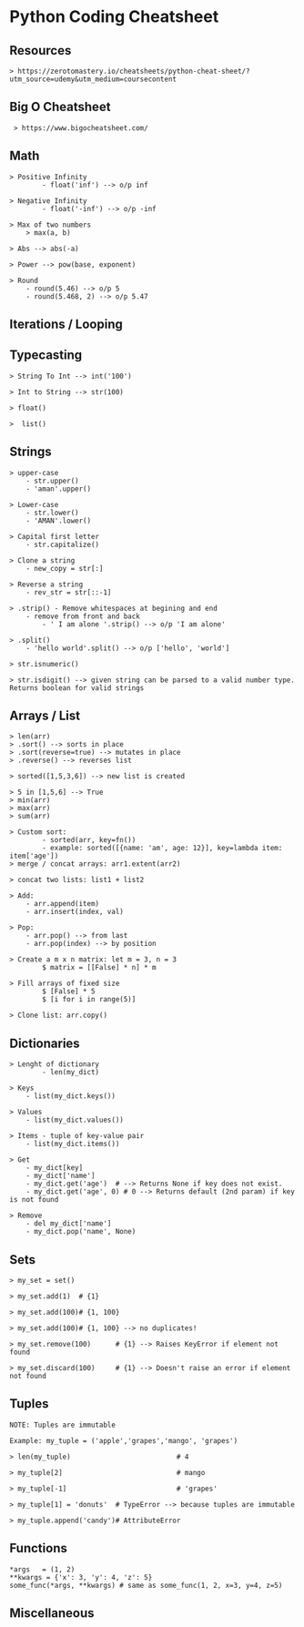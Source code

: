 
# Python Coding Cheatsheet

## Resources
    > https://zerotomastery.io/cheatsheets/python-cheat-sheet/?utm_source=udemy&utm_medium=coursecontent

## Big O Cheatsheet

     > https://www.bigocheatsheet.com/

## Math
    > Positive Infinity
            - float('inf') --> o/p inf

    > Negative Infinity
            - float('-inf') --> o/p -inf

    > Max of two numbers
        > max(a, b)
    
    > Abs --> abs(-a)

    > Power --> pow(base, exponent)

    > Round
        - round(5.46) --> o/p 5
        - round(5.468, 2) --> o/p 5.47


## Iterations / Looping

## Typecasting
    > String To Int --> int('100')
    
    > Int to String --> str(100)

    > float()

    >  list()


## Strings

    > upper-case
        - str.upper()
        - 'aman'.upper()
    
    > Lower-case
        - str.lower()
        - 'AMAN'.lower()

    > Capital first letter
        - str.capitalize()

    > Clone a string
        - new_copy = str[:]

    > Reverse a string
        - rev_str = str[::-1]

    > .strip() - Remove whitespaces at begining and end
        - remove from front and back
            - ' I am alone '.strip() --> o/p 'I am alone'

    > .split()
        - 'hello world'.split() --> o/p ['hello', 'world']

    > str.isnumeric()

    > str.isdigit() --> given string can be parsed to a valid number type. Returns boolean for valid strings

## Arrays / List
    > len(arr)
    > .sort() --> sorts in place
    > .sort(reverse=true) --> mutates in place
    > .reverse() --> reverses list

    > sorted([1,5,3,6]) --> new list is created

    > 5 in [1,5,6] --> True
    > min(arr)
    > max(arr)
    > sum(arr)

    > Custom sort:
            - sorted(arr, key=fn())
            - example: sorted([{name: 'am', age: 12}], key=lambda item: item['age'])
    > merge / concat arrays: arr1.extent(arr2) 

    > concat two lists: list1 + list2

    > Add:
        - arr.append(item)
        - arr.insert(index, val)

    > Pop:
        - arr.pop() --> from last
        - arr.pop(index) --> by position
    
    > Create a m x n matrix: let m = 3, n = 3
            $ matrix = [[False] * n] * m

    > Fill arrays of fixed size
            $ [False] * 5
            $ [i for i in range(5)]

    > Clone list: arr.copy()

## Dictionaries

    > Lenght of dictionary
            - len(my_dict)

    > Keys
        - list(my_dict.keys())

    > Values
        - list(my_dict.values())

    > Items - tuple of key-value pair
        - list(my_dict.items())

    > Get
        - my_dict[key]
        - my_dict['name']
        - my_dict.get('age')  # --> Returns None if key does not exist.
        - my_dict.get('age', 0) # 0 --> Returns default (2nd param) if key is not found

    > Remove
        - del my_dict['name']
        - my_dict.pop('name', None)

## Sets

    > my_set = set()
    
    > my_set.add(1)  # {1}
    
    > my_set.add(100)# {1, 100}

    > my_set.add(100)# {1, 100} --> no duplicates!

    > my_set.remove(100)      # {1} --> Raises KeyError if element not found

    > my_set.discard(100)     # {1} --> Doesn't raise an error if element not found

## Tuples

    NOTE: Tuples are immutable

    Example: my_tuple = ('apple','grapes','mango', 'grapes')

    > len(my_tuple)                          # 4

    > my_tuple[2]                            # mango

    > my_tuple[-1]                           # 'grapes'

    > my_tuple[1] = 'donuts'  # TypeError --> because tuples are immutable  

    > my_tuple.append('candy')# AttributeError

## Functions
    
    *args   = (1, 2)
    **kwargs = {'x': 3, 'y': 4, 'z': 5}
    some_func(*args, **kwargs) # same as some_func(1, 2, x=3, y=4, z=5)

## Miscellaneous



